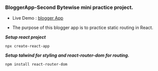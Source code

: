### BloggerApp-Second Bytewise mini practice project.

- Live Demo : [blogger App](https://yourblogger.netlify.app/)

- The purpose of this blogger app is to practice static routing in React.

**_Setup react project_**

```
npx create-react-app

```

**_Setup talwind for styling and react-router-dom for routing._**

```
npm install react-router-dom
```
